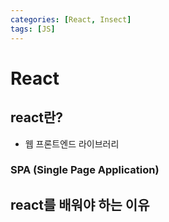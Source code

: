 ```yaml
---
categories: [React, Insect]
tags: [JS]
---
```


# React

## react란?

- 웹 프론트엔드 라이브러리

### SPA (Single Page Application)

## react를 배워야 하는 이유

